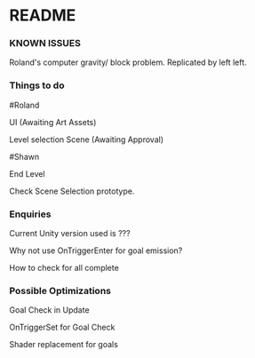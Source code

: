 # README #

### KNOWN ISSUES ###
Roland's computer gravity/ block problem. Replicated by left left.

### Things to do ###

#Roland

UI (Awaiting Art Assets)

Level selection Scene (Awaiting Approval)

#Shawn

End Level

Check Scene Selection prototype.

### Enquiries ###

Current Unity version used is ???

Why not use OnTriggerEnter for goal emission?

How to check for all complete

### Possible Optimizations ###

Goal Check in Update

OnTriggerSet for Goal Check

Shader replacement for goals

